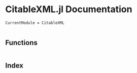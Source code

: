 # CitableXML.jl Documentation
```@meta
CurrentModule = CitableXML
```
```@contents
```
## Functions
```@docs
```
## Index
```@index
```
